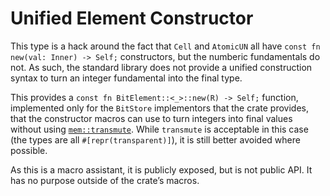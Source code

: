 # Unified Element Constructor

This type is a hack around the fact that `Cell` and `AtomicUN` all have
`const fn new(val: Inner) -> Self;` constructors, but the numberic fundamentals
do not. As such, the standard library does not provide a unified construction
syntax to turn an integer fundamental into the final type.

This provides a `const fn BitElement::<_>::new(R) -> Self;` function,
implemented only for the `BitStore` implementors that the crate provides, that
the constructor macros can use to turn integers into final values without using
[`mem::transmute`]. While `transmute` is acceptable in this case (the types are
all `#[repr(transparent)]`), it is still better avoided where possible.

As this is a macro assistant, it is publicly exposed, but is not public API. It
has no purpose outside of the crate’s macros.

[`mem::transmute`]: core::mem::transmute.
